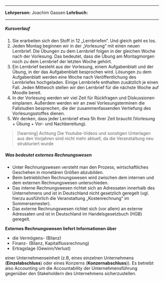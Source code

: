 ***
**Lehrperson:** Joachim Gassen
**Lehrbuch:** 
***

##### Kursverlauf
1. Sie erarbeiten sich den Stoff in 12 „Lernbriefen“. Und gleich geht es los.
2. Jeden Montag beginnen wir in der „Vorlesung“ mit einen neuen Lernbrief. Die Übungen zu dem Lernbrief folgen in der gleichen Woche nach der Vorlesung. Das bedeutet, dass die Übung am Montagmorgen noch zu dem Lernbrief der letzten Woche gehört.
3. Ein Lernbrief besteht aus der Vorlesung, einem Aufgabenblatt und der Übung, in der das Aufgabenblatt besprochen wird. Lösungen zu dem Aufgabenblatt werden eine Woche nach Veröffentlichung des Lernbriefes hochgeladen. Einige Lernbriefe enthalten zusätzlich je einen Fall. Jeden Mittwoch stellen wir den Lernbrief für die nächste Woche auf Moodle bereit.
4. In der Vorlesung werden wir viel Zeit für Rückfragen und Diskussionen einplanen. Außerdem werden wir an zwei Vorlesungsterminen die Fallstudien besprechen, die der zusammenfassenden Vertiefung des Vorlesungsstoffes dienen.
5. Wir denken, dass jeder Lernbrief etwa 5h Ihrer Zeit braucht (Vorlesung + Übung + Vor- und Nachbereitung).

> [!warning] Achtung
> Die Youtube-Videos und sonstigen Unterlagen aus den Vorjahren sind nicht mehr aktuell, da die Veranstaltung neu strukturiert wurde

##### Was bedeutet externes Rechnungswesen
- Unter Rechnungswesen versteht man den Prozess, wirtschaftliches Geschehen in monetären Größen abzubilden.
- Beim betrieblichen Rechnungswesen wird zwischen dem internen und dem externen Rechnungswesen unterschieden.
- Das interne Rechnungswesen richtet sich an Adressaten innerhalb des Unternehmens und ist in Deutschland nicht gesetzlich geregelt (vgl. hierzu ausführlich die Veranstaltung „Kostenrechnung“ im Sommersemester).
- Das externe Rechnungswesen richtet sich (vor allem) an externe Adressaten und ist in Deutschland im Handelsgesetzbuch (HGB) geregelt.

**Externes Rechnungswesen liefert Informationen über**

- die Vermögens- (Bilanz)
- Finanz- (Bilanz, Kapitalflussrechnung)
- Ertragslage (Gewinn/Verlust)

einer Unternehmenseinheit (z.B, eines einzelnen Unternehmens (**Einzelabschluss**) oder eines Konzerns (**Konzernabschluss**)).
Es betreibt also Accounting um die Accountability der Unternehmensführung gegenüber den Stakeholdern des Unternehmens sicherzustellen.